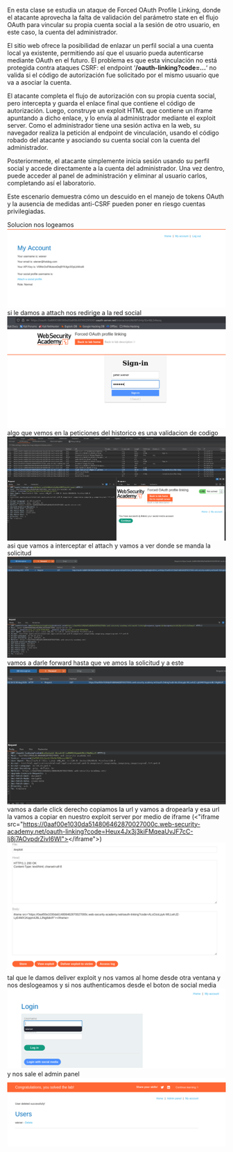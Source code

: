 En esta clase se estudia un ataque de Forced OAuth Profile Linking, donde el atacante aprovecha la falta de validación del parámetro state en el flujo OAuth para vincular su propia cuenta social a la sesión de otro usuario, en este caso, la cuenta del administrador.

El sitio web ofrece la posibilidad de enlazar un perfil social a una cuenta local ya existente, permitiendo así que el usuario pueda autenticarse mediante OAuth en el futuro. El problema es que esta vinculación no está protegida contra ataques CSRF: el endpoint ‘**/oauth-linking?code=…**‘ no valida si el código de autorización fue solicitado por el mismo usuario que va a asociar la cuenta.

El atacante completa el flujo de autorización con su propia cuenta social, pero intercepta y guarda el enlace final que contiene el código de autorización. Luego, construye un exploit HTML que contiene un iframe apuntando a dicho enlace, y lo envía al administrador mediante el exploit server. Como el administrador tiene una sesión activa en la web, su navegador realiza la petición al endpoint de vinculación, usando el código robado del atacante y asociando su cuenta social con la cuenta del administrador.

Posteriormente, el atacante simplemente inicia sesión usando su perfil social y accede directamente a la cuenta del administrador. Una vez dentro, puede acceder al panel de administración y eliminar al usuario carlos, completando así el laboratorio.

Este escenario demuestra cómo un descuido en el manejo de tokens OAuth y la ausencia de medidas anti-CSRF pueden poner en riesgo cuentas privilegiadas.

Solucion
nos logeamos 
![Pasted_image_20250830002509.png](Imagenes/Pasted_image_20250830002509.png)
si le damos a attach nos redirige a la red social
![Pasted_image_20250830002617.png](Imagenes/Pasted_image_20250830002617.png)
algo que vemos en la peticiones del historico es una validacion de codigo
![Pasted_image_20250830002936.png](Imagenes/Pasted_image_20250830002936.png)
asi que vamos a interceptar el attach y vamos a ver donde se manda la solicitud
![Pasted_image_20250830003254.png](Imagenes/Pasted_image_20250830003254.png)
vamos a darle forward hasta que ve amos la solicitud
y a este
![Pasted_image_20250830003358.png](Imagenes/Pasted_image_20250830003358.png)
vamos a darle click derecho copiamos la url y vamos a dropearla
y esa url la vamos a copiar en nuestro exploit server por medio de iframe (<"iframe src="https://0aaf00e1030da514806462870027000c.web-security-academy.net/oauth-linking?code=Heux4Jx3j3kiFMqeaUvJF7cC-Ij8j7AOvpdrZivI6Wl"></iframe">)
![Pasted_image_20250830003657.png](Imagenes/Pasted_image_20250830003657.png)
tal que le damos deliver exploit y nos vamos al home desde otra ventana
y nos deslogeamos y si nos authenticamos desde el boton de social media
![Pasted_image_20250830003829.png](Imagenes/Pasted_image_20250830003829.png)
y nos sale el admin panel
![Pasted_image_20250830005034.png](Imagenes/Pasted_image_20250830005034.png)
